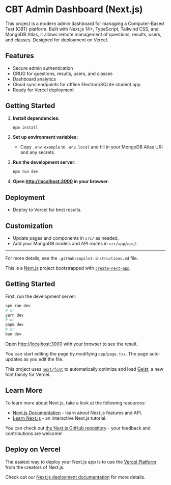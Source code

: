 # CBT Admin Dashboard (Next.js)

This project is a modern admin dashboard for managing a Computer-Based Test (CBT) platform. Built with Next.js 14+, TypeScript, Tailwind CSS, and MongoDB Atlas, it allows remote management of questions, results, users, and classes. Designed for deployment on Vercel.

## Features

- Secure admin authentication
- CRUD for questions, results, users, and classes
- Dashboard analytics
- Cloud sync endpoints for offline Electron/SQLite student app
- Ready for Vercel deployment

## Getting Started

1. **Install dependencies:**

   ```bash
   npm install
   ```

2. **Set up environment variables:**

   - Copy `.env.example` to `.env.local` and fill in your MongoDB Atlas URI and any secrets.

3. **Run the development server:**

   ```bash
   npm run dev
   ```

4. **Open [http://localhost:3000](http://localhost:3000) in your browser.**

## Deployment

- Deploy to Vercel for best results.

## Customization

- Update pages and components in `src/` as needed.
- Add your MongoDB models and API routes in `src/app/api/`.

---

For more details, see the `.github/copilot-instructions.md` file.

This is a [Next.js](https://nextjs.org) project bootstrapped with [`create-next-app`](https://nextjs.org/docs/app/api-reference/cli/create-next-app).

## Getting Started

First, run the development server:

```bash
npm run dev
# or
yarn dev
# or
pnpm dev
# or
bun dev
```

Open [http://localhost:3000](http://localhost:3000) with your browser to see the result.

You can start editing the page by modifying `app/page.tsx`. The page auto-updates as you edit the file.

This project uses [`next/font`](https://nextjs.org/docs/app/building-your-application/optimizing/fonts) to automatically optimize and load [Geist](https://vercel.com/font), a new font family for Vercel.

## Learn More

To learn more about Next.js, take a look at the following resources:

- [Next.js Documentation](https://nextjs.org/docs) - learn about Next.js features and API.
- [Learn Next.js](https://nextjs.org/learn) - an interactive Next.js tutorial.

You can check out [the Next.js GitHub repository](https://github.com/vercel/next.js) - your feedback and contributions are welcome!

## Deploy on Vercel

The easiest way to deploy your Next.js app is to use the [Vercel Platform](https://vercel.com/new?utm_medium=default-template&filter=next.js&utm_source=create-next-app&utm_campaign=create-next-app-readme) from the creators of Next.js.

Check out our [Next.js deployment documentation](https://nextjs.org/docs/app/building-your-application/deploying) for more details.
